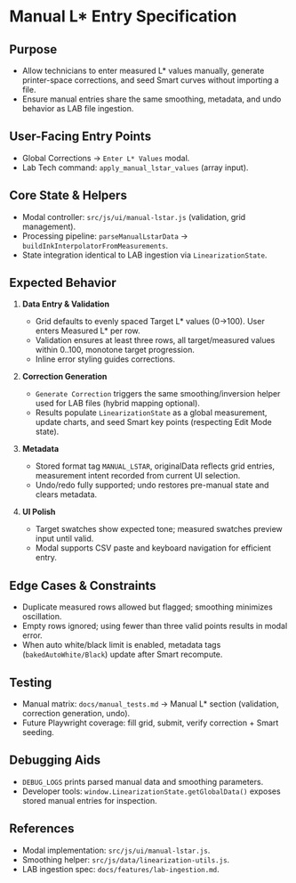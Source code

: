 # Manual L* Entry Specification

## Purpose
- Allow technicians to enter measured L* values manually, generate printer-space corrections, and seed Smart curves without importing a file.
- Ensure manual entries share the same smoothing, metadata, and undo behavior as LAB file ingestion.

## User-Facing Entry Points
- Global Corrections → `Enter L* Values` modal.
- Lab Tech command: `apply_manual_lstar_values` (array input).

## Core State & Helpers
- Modal controller: `src/js/ui/manual-lstar.js` (validation, grid management).
- Processing pipeline: `parseManualLstarData` → `buildInkInterpolatorFromMeasurements`.
- State integration identical to LAB ingestion via `LinearizationState`.

## Expected Behavior
1. **Data Entry & Validation**
   - Grid defaults to evenly spaced Target L* values (0→100). User enters Measured L* per row.
   - Validation ensures at least three rows, all target/measured values within 0..100, monotone target progression.
   - Inline error styling guides corrections.

2. **Correction Generation**
   - `Generate Correction` triggers the same smoothing/inversion helper used for LAB files (hybrid mapping optional).
   - Results populate `LinearizationState` as a global measurement, update charts, and seed Smart key points (respecting Edit Mode state).

3. **Metadata**
   - Stored format tag `MANUAL_LSTAR`, originalData reflects grid entries, measurement intent recorded from current UI selection.
   - Undo/redo fully supported; undo restores pre-manual state and clears metadata.

4. **UI Polish**
   - Target swatches show expected tone; measured swatches preview input until valid.
   - Modal supports CSV paste and keyboard navigation for efficient entry.

## Edge Cases & Constraints
- Duplicate measured rows allowed but flagged; smoothing minimizes oscillation.
- Empty rows ignored; using fewer than three valid points results in modal error.
- When auto white/black limit is enabled, metadata tags (`bakedAutoWhite/Black`) update after Smart recompute.

## Testing
- Manual matrix: `docs/manual_tests.md` → Manual L* section (validation, correction generation, undo).
- Future Playwright coverage: fill grid, submit, verify correction + Smart seeding.

## Debugging Aids
- `DEBUG_LOGS` prints parsed manual data and smoothing parameters.
- Developer tools: `window.LinearizationState.getGlobalData()` exposes stored manual entries for inspection.

## References
- Modal implementation: `src/js/ui/manual-lstar.js`.
- Smoothing helper: `src/js/data/linearization-utils.js`.
- LAB ingestion spec: `docs/features/lab-ingestion.md`.
